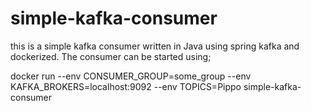 # simple-kafka-consumer
this is a simple kafka consumer written in Java using spring kafka and dockerized.
The consumer can be started using;

 docker run --env CONSUMER_GROUP=some_group  --env KAFKA_BROKERS=localhost:9092 --env TOPICS=Pippo simple-kafka-consumer
